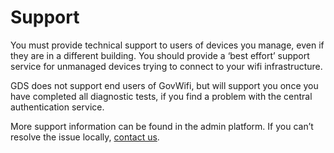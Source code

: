# Support

You must provide technical support to users of devices you manage, even if they are in a different building. You should provide a ‘best effort’ support service for unmanaged devices trying to connect to your wifi infrastructure.

GDS does not support end users of GovWifi, but will support you once you have completed all diagnostic tests, if you find a problem with the central authentication service.

More support information can be found in the admin platform. If you can’t resolve the issue locally, [contact us](https://admin.wifi.service.gov.uk/help).
